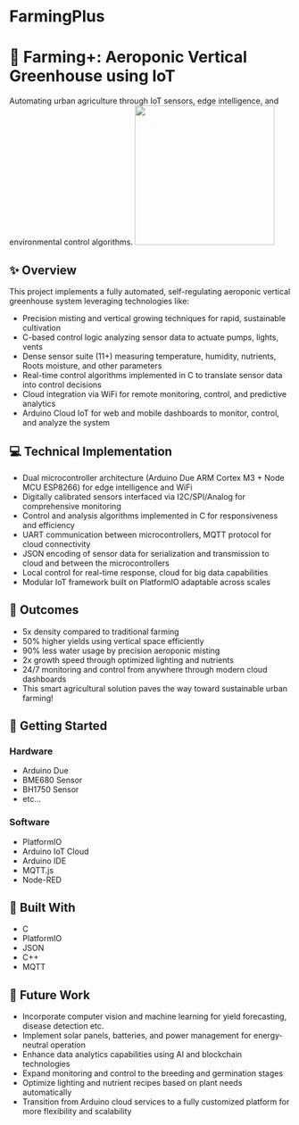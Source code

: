# FarmingPlus
# 🌱 Farming+: Aeroponic Vertical Greenhouse using IoT
Automating urban agriculture through IoT sensors, edge intelligence, and environmental control algorithms.
<img src="[https://github.com/TheRock87/FarmingPlus/assets/72885778/c642f76f-d487-4041-bc9f-7caf9922e597]" width="250" height="250">

## ✨ Overview
This project implements a fully automated, self-regulating aeroponic vertical greenhouse system leveraging technologies like:

- Precision misting and vertical growing techniques for rapid, sustainable cultivation
- C-based control logic analyzing sensor data to actuate pumps, lights, vents
- Dense sensor suite (11+) measuring temperature, humidity, nutrients, Roots moisture, and other parameters
- Real-time control algorithms implemented in C to translate sensor data into control decisions
- Cloud integration via WiFi for remote monitoring, control, and predictive analytics
- Arduino Cloud IoT for web and mobile dashboards to monitor, control, and analyze the system
## 💻 Technical Implementation
- Dual microcontroller architecture (Arduino Due ARM Cortex M3 + Node MCU ESP8266) for edge intelligence and WiFi
- Digitally calibrated sensors interfaced via I2C/SPI/Analog for comprehensive monitoring
- Control and analysis algorithms implemented in C for responsiveness and efficiency
- UART communication between microcontrollers, MQTT protocol for cloud connectivity
- JSON encoding of sensor data for serialization and transmission to cloud and between the microcontrollers
- Local control for real-time response, cloud for big data capabilities
- Modular IoT framework built on PlatformIO adaptable across scales
## 🌱 Outcomes
- 5x density compared to traditional farming
- 50% higher yields using vertical space efficiently
- 90% less water usage by precision aeroponic misting
- 2x growth speed through optimized lighting and nutrients
- 24/7 monitoring and control from anywhere through modern cloud dashboards
- This smart agricultural solution paves the way toward sustainable urban farming!

## 🚜 Getting Started
### Hardware
- Arduino Due
- BME680 Sensor
- BH1750 Sensor
- etc...
### Software
- PlatformIO
- Arduino IoT Cloud
- Arduino IDE
- MQTT.js
- Node-RED
## 🧱 Built With
- C
- PlatformIO
- JSON
- C++
- MQTT

## 🚀 Future Work  
- Incorporate computer vision and machine learning for yield forecasting, disease detection etc.
- Implement solar panels, batteries, and power management for energy-neutral operation
- Enhance data analytics capabilities using AI and blockchain technologies
- Expand monitoring and control to the breeding and germination stages
- Optimize lighting and nutrient recipes based on plant needs automatically
- Transition from Arduino cloud services to a fully customized platform for more flexibility and scalability
